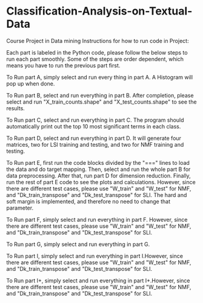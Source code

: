 # Classification-Analysis-on-Textual-Data
Course Project in Data mining
Instructions for how to run code in Project:

Each part is labeled in the Python code, please follow the below steps to run each part smoothly. 
Some of the steps are order dependent, which means you have to run the previous part first.

To Run part A, simply select and run every thing in part A.
A Histogram will pop up when done.

To Run part B, select and run everything in part B. After completion, please select and run "X_train_counts.shape" and "X_test_counts.shape" to see the results. 

To Run part C, select and run everything in part C. The program should automatically print out the top 10 most significant terms in each class. 

To Run part D, select and run everything in part D. It will generate four matrices, two for LSI training and testing, and two for NMF training and testing.

To Run part E, first run the code blocks divided by the "===" lines to load the data and do target mapping. Then, select and run the whole part B for data preprocessing. After that, run part D for dimension reduction. Finally, run the rest of part E code to see the plots and calculations. However, since there are different test cases, please use "W_train" and "W_test" for NMF, and "Dk_train_transpose" and "Dk_test_transpose" for SLI. The hard and soft margin is implemented, and therefore no need to change that parameter.

To Run part F, simply select and run everything in part F. However, since there are different test cases, please use "W_train" and "W_test" for NMF, and "Dk_train_transpose" and "Dk_test_transpose" for SLI. 

To Run part G, simply select and run everything in part G.

To Run part I, simply select and run everything in part I.However, since there are different test cases, please use "W_train" and "W_test" for NMF, and "Dk_train_transpose" and "Dk_test_transpose" for SLI. 

To Run part I+, simply select and run everything in part I+.However, since there are different test cases, please use "W_train" and "W_test" for NMF, and "Dk_train_transpose" and "Dk_test_transpose" for SLI. 
